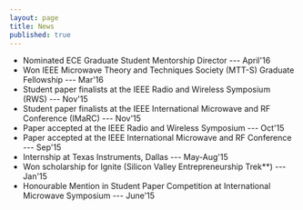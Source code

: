 ```yaml
---
layout: page
title: News
published: true
---
```


- Nominated ECE Graduate Student Mentorship Director ---  April'16
- Won IEEE Microwave Theory and Techniques Society (MTT-S) Graduate Fellowship --- Mar'16
- Student paper finalists at the IEEE Radio and Wireless Symposium (RWS) --- Nov'15
- Student paper finalists at the IEEE International Microwave and RF Conference (IMaRC) --- Nov'15
- Paper accepted at the IEEE Radio and Wireless Symposium  --- Oct'15
- Paper accepted at the IEEE International Microwave and RF Conference --- Sep'15
- Internship at Texas Instruments, Dallas  --- May-Aug'15
- Won scholarship for Ignite (Silicon Valley Entrepreneurship Trek**) --- Jan'15
- Honourable Mention in Student Paper Competition at International Microwave Symposium --- June'15
